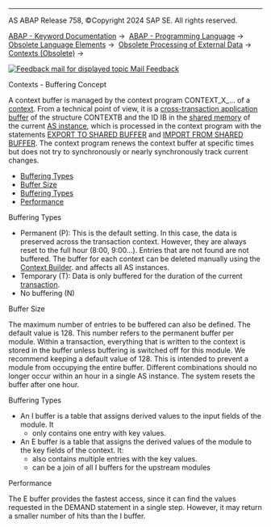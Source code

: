   

* * *

AS ABAP Release 758, ©Copyright 2024 SAP SE. All rights reserved.

[ABAP - Keyword Documentation](https://help.sap.com/doc/abapdocu_latest_index_htm/latest/en-US/abenabap.htm) →  [ABAP - Programming Language](https://help.sap.com/doc/abapdocu_latest_index_htm/latest/en-US/abenabap_reference.htm) →  [Obsolete Language Elements](https://help.sap.com/doc/abapdocu_latest_index_htm/latest/en-US/abenabap_obsolete.htm) →  [Obsolete Processing of External Data](https://help.sap.com/doc/abapdocu_latest_index_htm/latest/en-US/abendata_storage_obsolete.htm) →  [Contexts (Obsolete)](https://help.sap.com/doc/abapdocu_latest_index_htm/latest/en-US/abencontext.htm) → 

 [![](Mail.gif?object=Mail.gif "Feedback mail for displayed topic") Mail Feedback](mailto:f1_help@sap.com?subject=Feedback%20on%20ABAP%20Documentation&body=Document:%20Contexts%20-%20Buffering%20Concept%2C%20ABENCONTEXT_BUFFER%2C%20758%0D%0A%0D%0AError:%0D%0A%0D%0A%0D%0A%0D%0ASuggestion%20for%20improvement:)

Contexts - Buffering Concept

A context buffer is managed by the context program CONTEXT\_X\_... of a [context](https://help.sap.com/doc/abapdocu_latest_index_htm/latest/en-US/abencontext_glosry.htm "Glossary Entry"). From a technical point of view, it is a [cross-transaction application buffer](https://help.sap.com/doc/abapdocu_latest_index_htm/latest/en-US/abencrosstrans_app_buffer_glosry.htm "Glossary Entry") of the structure CONTEXTB and the ID IB in the [shared memory](https://help.sap.com/doc/abapdocu_latest_index_htm/latest/en-US/abenshared_memory_glosry.htm "Glossary Entry") of the current [AS instance](https://help.sap.com/doc/abapdocu_latest_index_htm/latest/en-US/abenas_instance_glosry.htm "Glossary Entry"), which is processed in the context program with the statements [EXPORT TO SHARED BUFFER](https://help.sap.com/doc/abapdocu_latest_index_htm/latest/en-US/abapexport_data_cluster_medium.htm) and [IMPORT FROM SHARED BUFFER](https://help.sap.com/doc/abapdocu_latest_index_htm/latest/en-US/abapimport_medium.htm). The context program renews the context buffer at specific times but does not try to synchronously or nearly synchronously track current changes.

-   [Buffering Types](#@@ITOC@@ABENCONTEXT_BUFFER_1)
-   [Buffer Size](#@@ITOC@@ABENCONTEXT_BUFFER_2)
-   [Buffering Types](#@@ITOC@@ABENCONTEXT_BUFFER_3)
-   [Performance](#@@ITOC@@ABENCONTEXT_BUFFER_4)

Buffering Types   

-   Permanent (P): This is the default setting. In this case, the data is preserved across the transaction context. However, they are always reset to the full hour (8:00, 9:00...). Entries that are not found are not buffered. The buffer for each context can be deleted manually using the [Context Builder](https://help.sap.com/doc/abapdocu_latest_index_htm/latest/en-US/abencontext_builder_glosry.htm "Glossary Entry"). and affects all AS instances.
-   Temporary (T): Data is only buffered for the duration of the current [transaction](https://help.sap.com/doc/abapdocu_latest_index_htm/latest/en-US/abentransaction_glosry.htm "Glossary Entry").
-   No buffering (N)

Buffer Size   

The maximum number of entries to be buffered can also be defined. The default value is 128. This number refers to the permanent buffer per module. Within a transaction, everything that is written to the context is stored in the buffer unless buffering is switched off for this module. We recommend keeping a default value of 128. This is intended to prevent a module from occupying the entire buffer. Different combinations should no longer occur within an hour in a single AS instance. The system resets the buffer after one hour.

Buffering Types   

-   An I buffer is a table that assigns derived values to the input fields of the module. It
    -   only contains one entry with key values.
-   An E buffer is a table that assigns the derived values of the module to the key fields of the context. It:
    -   also contains multiple entries with the key values.
    -   can be a join of all I buffers for the upstream modules

Performance   

The E buffer provides the fastest access, since it can find the values requested in the DEMAND statement in a single step. However, it may return a smaller number of hits than the I buffer.